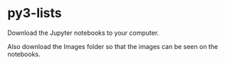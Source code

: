 # py3-lists

Download the Jupyter notebooks to your computer.

Also download the Images folder so that the images can be seen on the notebooks.
